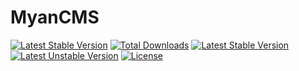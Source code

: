 # MyanCMS

[![Latest Stable Version](https://poser.pugx.org/php-junior/myancms/v/stable)](https://packagist.org/packages/php-junior/myancms) 
[![Total Downloads](https://poser.pugx.org/php-junior/myancms/downloads)](https://packagist.org/packages/php-junior/myancms) 
[![Latest Stable Version](https://poser.pugx.org/php-junior/myancms/v/stable)](https://packagist.org/packages/php-junior/myancms)
[![Latest Unstable Version](https://poser.pugx.org/php-junior/myancms/v/unstable)](https://packagist.org/packages/php-junior/myancms) 
[![License](https://poser.pugx.org/php-junior/myancms/license)](https://packagist.org/packages/php-junior/myancms)
